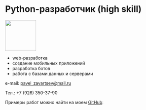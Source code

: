 # **Python-разработчик (high skill)**

<img src="https://stilist.ru.com/images/blog/2017/it/2017-blog-it-3.jpg" width="100"/>

+ web-разработка
+ создание мобильных приложений
+ разработка ботов
+ работа с базами данных и серверами

e-mail: pavel_zavartsev@mail.ru

Тел.: +7 (926) 350-37-90

Примеры работ можно найти на моем [GitHub](https://github.com/mpakaiz):


